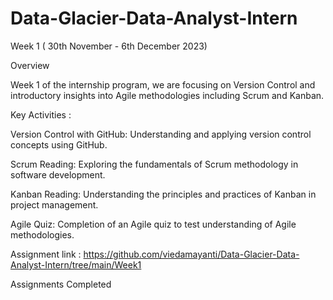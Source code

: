 # Data-Glacier-Data-Analyst-Intern

Week 1 ( 30th November - 6th December 2023)

Overview

Week 1 of the internship program, we are focusing on Version Control and introductory insights into Agile methodologies including Scrum and Kanban.

Key Activities :

Version Control with GitHub: Understanding and applying version control concepts using GitHub.

Scrum Reading: Exploring the fundamentals of Scrum methodology in software development.

Kanban Reading: Understanding the principles and practices of Kanban in project management.

Agile Quiz: Completion of an Agile quiz to test understanding of Agile methodologies.

Assignment link : https://github.com/viedamayanti/Data-Glacier-Data-Analyst-Intern/tree/main/Week1


Assignments Completed

